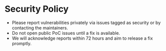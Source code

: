 # Security Policy

- Please report vulnerabilities privately via issues tagged as security or by contacting the maintainers.
- Do not open public PoC issues until a fix is available.
- We will acknowledge reports within 72 hours and aim to release a fix promptly.
